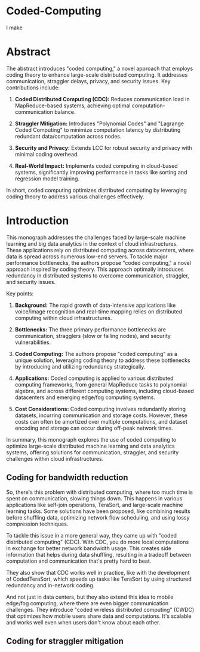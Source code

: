 # Coded-Computing
I make
# Abstract
The abstract introduces "coded computing," a novel approach that employs coding theory to enhance large-scale distributed computing. It addresses communication, straggler delays, privacy, and security issues. Key contributions include:

1. **Coded Distributed Computing (CDC):** Reduces communication load in MapReduce-based systems, achieving optimal computation-communication balance.

2. **Straggler Mitigation:** Introduces "Polynomial Codes" and "Lagrange Coded Computing" to minimize computation latency by distributing redundant data/computation across nodes.

3. **Security and Privacy:** Extends LCC for robust security and privacy with minimal coding overhead.

4. **Real-World Impact:** Implements coded computing in cloud-based systems, significantly improving performance in tasks like sorting and regression model training.

In short, coded computing optimizes distributed computing by leveraging coding theory to address various challenges effectively.

# Introduction
This monograph addresses the challenges faced by large-scale machine learning and big data analytics in the context of cloud infrastructures. These applications rely on distributed computing across datacenters, where data is spread across numerous low-end servers. To tackle major performance bottlenecks, the authors propose "coded computing," a novel approach inspired by coding theory. This approach optimally introduces redundancy in distributed systems to overcome communication, straggler, and security issues.

Key points:

1. **Background:** The rapid growth of data-intensive applications like voice/image recognition and real-time mapping relies on distributed computing within cloud infrastructures.

2. **Bottlenecks:** The three primary performance bottlenecks are communication, stragglers (slow or failing nodes), and security vulnerabilities.

3. **Coded Computing:** The authors propose "coded computing" as a unique solution, leveraging coding theory to address these bottlenecks by introducing and utilizing redundancy strategically.

4. **Applications:** Coded computing is applied to various distributed computing frameworks, from general MapReduce tasks to polynomial algebra, and across different computing systems, including cloud-based datacenters and emerging edge/fog computing systems.

5. **Cost Considerations:** Coded computing involves redundantly storing datasets, incurring communication and storage costs. However, these costs can often be amortized over multiple computations, and dataset encoding and storage can occur during off-peak network times.

In summary, this monograph explores the use of coded computing to optimize large-scale distributed machine learning and data analytics systems, offering solutions for communication, straggler, and security challenges within cloud infrastructures.

## Coding for bandwidth reduction
So, there's this problem with distributed computing, where too much time is spent on communication, slowing things down. This happens in various applications like self-join operations, TeraSort, and large-scale machine learning tasks. Some solutions have been proposed, like combining results before shuffling data, optimizing network flow scheduling, and using lossy compression techniques.

To tackle this issue in a more general way, they came up with "coded distributed computing" (CDC). With CDC, you do more local computations in exchange for better network bandwidth usage. This creates side information that helps during data shuffling, resulting in a tradeoff between computation and communication that's pretty hard to beat.

They also show that CDC works well in practice, like with the development of CodedTeraSort, which speeds up tasks like TeraSort by using structured redundancy and in-network coding.

And not just in data centers, but they also extend this idea to mobile edge/fog computing, where there are even bigger communication challenges. They introduce "coded wireless distributed computing" (CWDC) that optimizes how mobile users share data and computations. It's scalable and works well even when users don't know about each other.

## Coding for straggler mitigation
